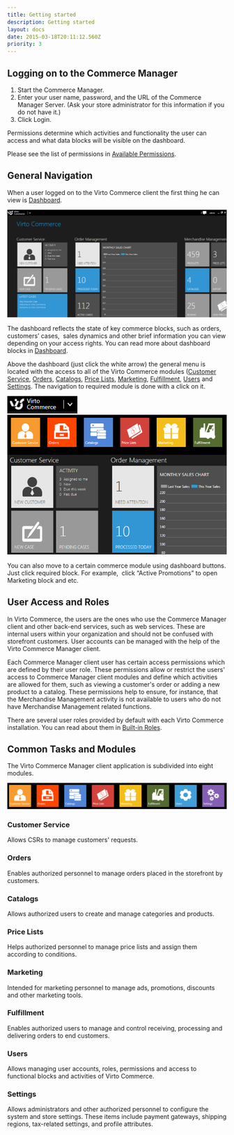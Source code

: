 ```yaml
---
title: Getting started
description: Getting started
layout: docs
date: 2015-03-18T20:11:12.560Z
priority: 3
---
```

## Logging on to the Commerce Manager

1. Start the Commerce Manager.
2. Enter your user name, password, and the URL of the Commerce Manager Server. (Ask your store administrator for this information if you do not have it.)
3. Click Login.

Permissions determine which activities and functionality the user can access and what data blocks will be visible on the dashboard.

Please see the list of permissions in [Available Permissions](docs/vc113userguide/users-management-roles-and-role-assignment/available-permissions).

## General Navigation

When a user logged on to the Virto Commerce client the first thing he can view is [Dashboard](docs/vc113userguide/dashboard).

<img src="../../assets/images/docs/dashboard.PNG" />

The dashboard reflects the state of key commerce blocks, such as orders, customers’ cases,  sales dynamics and other brief information you can view depending on your access rights. You can read more about dashboard blocks in [Dashboard](docs/vc113userguide/dashboard).

Above the dashboard (just click the white arrow) the general menu is located with the access to all of the Virto Commerce modules ([Customer Service](docs/vc113userguide/customer-service), [Orders](docs/vc113userguide/order-management), [Catalogs](docs/vc113userguide/merchandise-management), [Price Lists](docs/vc113userguide/price-lists), [Marketing](docs/vc113userguide/marketing), [Fulfillment](docs/vc113userguide/fulfillment), [Users](docs/vc113userguide/users-management-roles-and-role-assignment) and [Settings](docs/vc113userguide/settings). The navigation to required module is done with a click on it.

<img src="../../assets/images/docs/arrow.PNG" />

<img src="../../assets/images/docs/navigation-blocks.PNG" />

You can also move to a certain commerce module using dashboard buttons. Just click required block. For example,  click “Active Promotions” to open Marketing block and etc.

## User Access and Roles

In Virto Commerce, the users are the ones who use the Commerce Manager client and other back-end services, such as web services. These are internal users within your organization and should not be confused with storefront customers. User accounts can be managed with the help of the Virto Commerce Manager client.

Each Commerce Manager client user has certain access permissions which are defined by their user role. These permissions allow or restrict the users' access to Commerce Manager client modules and define which activities are allowed for them, such as viewing a customer's order or adding a new product to a catalog. These permissions help to ensure, for instance, that the Merchandise Management activity is not available to users who do not have Merchandise Management related functions.

There are several user roles provided by default with each Virto Commerce installation. You can read about them in [Built-in Roles](docs/vc113userguide/users-management-roles-and-role-assignment).

## Common Tasks and Modules

The Virto Commerce Manager client application is subdivided into eight modules.

<img src="../../assets/images/docs/modules.PNG" />

### Customer Service

Allows CSRs to manage customers' requests.

### Orders

Enables authorized personnel to manage orders placed in the storefront by customers.

### Catalogs

Allows authorized users to create and manage categories and products.

### Price Lists

Helps authorized personnel to manage price lists and assign them according to conditions.

### Marketing

Intended for marketing personnel to manage ads, promotions, discounts and other marketing tools.

### Fulfillment

Enables authorized users to manage and control receiving, processing and delivering orders to end customers.

### Users

Allows managing user accounts, roles, permissions and access to functional blocks and activities of Virto Commerce.

### Settings

Allows administrators and other authorized personnel to configure the system and store settings. These items include payment gateways, shipping regions, tax-related settings, and profile attributes.